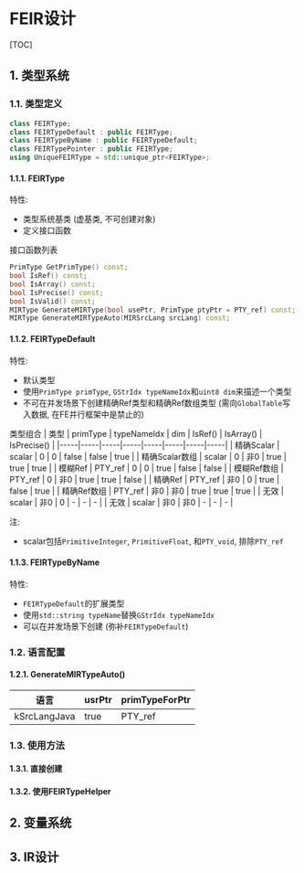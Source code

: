# FEIR设计
[TOC]

## 1. 类型系统
### 1.1. 类型定义
```cpp
class FEIRType;
class FEIRTypeDefault : public FEIRType;
class FEIRTypeByName : public FEIRTypeDefault;
class FEIRTypePointer : public FEIRType;
using UniqueFEIRType = std::unique_ptr<FEIRType>;
```

#### 1.1.1. FEIRType
特性:
* 类型系统基类 (虚基类, 不可创建对象)
* 定义接口函数

接口函数列表
```cpp
PrimType GetPrimType() const;
bool IsRef() const;
bool IsArray() const;
bool IsPrecise() const;
bool IsValid() const;
MIRType GenerateMIRType(bool usePtr, PrimType ptyPtr = PTY_ref) const;
MIRType GenerateMIRTypeAuto(MIRSrcLang srcLang) const;
```

#### 1.1.2. FEIRTypeDefault
特性:
* 默认类型
* 使用```PrimType primType```, ```GStrIdx typeNameIdx```和```uint8 dim```来描述一个类型
* 不可在并发场景下创建精确Ref类型和精确Ref数组类型 (需向```GlobalTable```写入数据, 在FE并行框架中是禁止的)

类型组合
| 类型 | primType | typeNameIdx | dim | IsRef() | IsArray() | IsPrecise() |
|-----|-----|-----|-----|-----|-----|-----|-----|
| 精确Scalar     | scalar  |   0 |   0 | false | false | true  |
| 精确Scalar数组 | scalar  |   0 | 非0 | true  | true  | true  |
| 模糊Ref        | PTY_ref |   0 |   0 | true  | false | false |
| 模糊Ref数组    | PTY_ref |   0 | 非0 | true  | true  | false |
| 精确Ref        | PTY_ref | 非0 |   0 | true  | false | true  |
| 精确Ref数组    | PTY_ref | 非0 | 非0 | true  | true  | true  |
| 无效           | scalar  | 非0 |   0 | -     | -     | -     |
| 无效           | scalar  | 非0 | 非0 | -     | -     | -     |

注:
* scalar包括```PrimitiveInteger```, ```PrimitiveFloat```, 和```PTY_void```, 排除```PTY_ref```

#### 1.1.3. FEIRTypeByName
特性:
* ```FEIRTypeDefault```的扩展类型
* 使用```std::string typeName```替换```GStrIdx typeNameIdx```
* 可以在并发场景下创建 (弥补```FEIRTypeDefault```)

### 1.2. 语言配置
#### 1.2.1. GenerateMIRTypeAuto()
| 语言 | usrPtr | primTypeForPtr |
|-----|-----|-----|
| kSrcLangJava | true | PTY_ref |

### 1.3. 使用方法
#### 1.3.1. 直接创建

#### 1.3.2. 使用FEIRTypeHelper


## 2. 变量系统

## 3. IR设计
